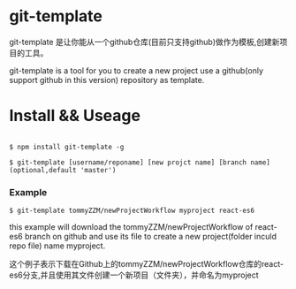# git-template

git-template 是让你能从一个github仓库(目前只支持github)做作为模板,创建新项目的工具。

git-template is a tool for you to create a new project use a github(only support github in this version) repository as template.

# Install && Useage

````console

$ npm install git-template -g

````

````console
$ git-template [username/reponame] [new projct name] [branch name](optional,default 'master')
````

### Example
````console
$ git-template tommyZZM/newProjectWorkflow myproject react-es6
````
this example will download the tommyZZM/newProjectWorkflow of react-es6 branch on github and use its file to create a new project(folder inculd repo file) name myproject.

这个例子表示下载在Github上的tommyZZM/newProjectWorkflow仓库的react-es6分支,并且使用其文件创建一个新项目（文件夹），并命名为myproject


<!--
### Require
git-template require [gulp](https://github.com/wearefractal/gulp) installed global
可能需要安装[gulp](https://github.com/wearefractal/gulp)
-->